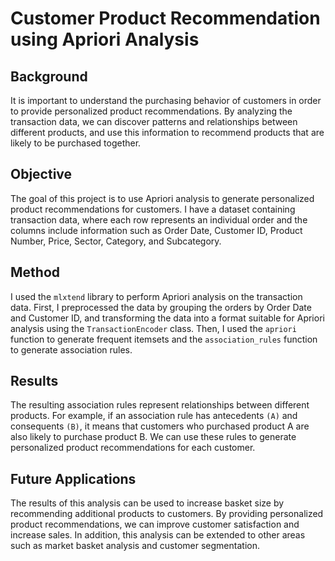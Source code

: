 # Customer Product Recommendation using Apriori Analysis

## Background
It is important to understand the purchasing behavior of customers in order to provide personalized product recommendations. By analyzing the transaction data, we can discover patterns and relationships between different products, and use this information to recommend products that are likely to be purchased together.

## Objective
The goal of this project is to use Apriori analysis to generate personalized product recommendations for customers. I have a dataset containing transaction data, where each row represents an individual order and the columns include information such as Order Date, Customer ID, Product Number, Price, Sector, Category, and Subcategory.

## Method
I used the `mlxtend` library to perform Apriori analysis on the transaction data. First, I preprocessed the data by grouping the orders by Order Date and Customer ID, and transforming the data into a format suitable for Apriori analysis using the `TransactionEncoder` class. Then, I used the `apriori` function to generate frequent itemsets and the `association_rules` function to generate association rules.

## Results
The resulting association rules represent relationships between different products. For example, if an association rule has antecedents `(A)` and consequents `(B)`, it means that customers who purchased product A are also likely to purchase product B. We can use these rules to generate personalized product recommendations for each customer.

## Future Applications
The results of this analysis can be used to increase basket size by recommending additional products to customers. By providing personalized product recommendations, we can improve customer satisfaction and increase sales. In addition, this analysis can be extended to other areas such as market basket analysis and customer segmentation.
